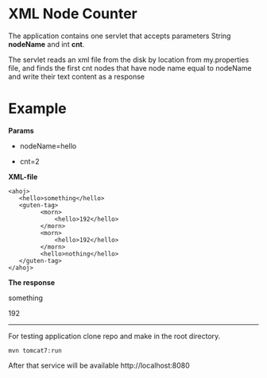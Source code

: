 
# XML Node Counter

The application contains one servlet that accepts parameters String **nodeName** and int **cnt**.


The servlet reads an xml file from the disk by location from my.properties file,
and finds the first cnt nodes that have node name equal to nodeName and write their text content as a response

# Example

**Params**

 - nodeName=hello

  - cnt=2

**XML-file**
```
<ahoj>
   <hello>something</hello>
   <guten-tag>
         <morn>
             <hello>192</hello>
         </morn>
         <morn>
             <hello>192</hello>
         </morn>
         <hello>nothing</hello>
   </guten-tag>
</ahoj>
```

 **The response**

 something

192


----------

For testing application clone repo and make in the root directory.

 ``` mvn tomcat7:run ```
 
After that service will be available http://localhost:8080